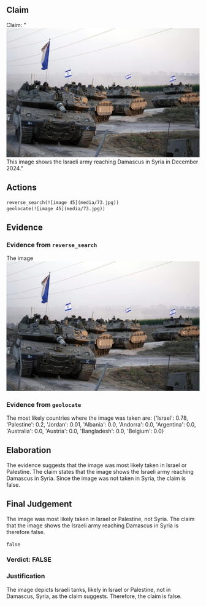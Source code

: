 ## Claim
Claim: "![image 45](media/73.jpg) This image shows the Israeli army reaching Damascus in Syria in December 2024."

## Actions
```
reverse_search(![image 45](media/73.jpg))
geolocate(![image 45](media/73.jpg))
```

## Evidence
### Evidence from `reverse_search`
The image ![image 45](media/73.jpg)

### Evidence from `geolocate`
The most likely countries where the image was taken are: {'Israel': 0.78, 'Palestine': 0.2, 'Jordan': 0.01, 'Albania': 0.0, 'Andorra': 0.0, 'Argentina': 0.0, 'Australia': 0.0, 'Austria': 0.0, 'Bangladesh': 0.0, 'Belgium': 0.0}

## Elaboration
The evidence suggests that the image was most likely taken in Israel or Palestine. The claim states that the image shows the Israeli army reaching Damascus in Syria. Since the image was not taken in Syria, the claim is false.


## Final Judgement
The image was most likely taken in Israel or Palestine, not Syria. The claim that the image shows the Israeli army reaching Damascus in Syria is therefore false.

`false`

### Verdict: FALSE

### Justification
The image depicts Israeli tanks, likely in Israel or Palestine, not in Damascus, Syria, as the claim suggests. Therefore, the claim is false.
